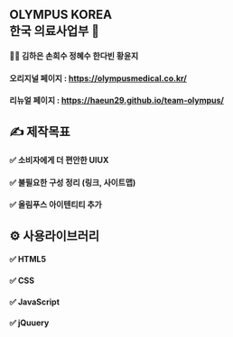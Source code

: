 ##  OLYMPUS KOREA <br> 한국 의료사업부 🏣


#### 💁‍♀️ 김하은 손희수 정혜수 한다빈 황윤지




#### 오리지널 페이지 : https://olympusmedical.co.kr/

#### 리뉴얼 페이지 : https://haeun29.github.io/team-olympus/






##  ✍ **제작목표**


#### ✅  소비자에게 더 편안한 UIUX
#### ✅  불필요한 구성 정리 (링크, 사이트맵)
#### ✅  올림푸스 아이텐티티 추가





## ⚙ **사용라이브러리**


#### ✅  HTML5
#### ✅  CSS
#### ✅  JavaScript
#### ✅  jQuuery


